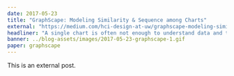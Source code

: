 ```yaml
---
date: 2017-05-23
title: "GraphScape: Modeling Similarity & Sequence among Charts"
external: "https://medium.com/hci-design-at-uw/graphscape-modeling-similarity-sequence-among-charts-bd82cdbe866d"
headliner: "A single chart is often not enough to understand data and to convey a story."
banner: ../blog-assets/images/2017-05-23-graphscape-1.gif
paper: graphscape
---
```


This is an external post.